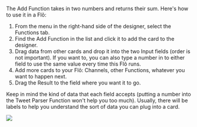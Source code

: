 The Add Function takes in two numbers and returns their sum. Here's how to use it in a Flõ: 

1. From the menu in the right-hand side of the designer, select the Functions tab.
2. Find the Add Function in the list and click it to add the card to the designer. 
3. Drag data from other cards and drop it into the two Input fields (order is not important). If you want to, you can also type a number in to either field to use the same value every time this Flõ runs. 
4. Add more cards to your Flõ: Channels, other Functions, whatever you want to happen next. 
5. Drag the Result to the field where you want it to go. 

Keep in mind the kind of data that each field accepts (putting a number into the Tweet Parser Function won't help you too much). Usually, there will be labels to help you understand the sort of data you can plug into a card. 

<div>
    <div style="width: 60%; float: left; margin-right: 10px">
    </div>
    <div style="width: 30%, float: left">
    	 <img src="https://s3.amazonaws.com/azuqua_static/help-center/Functions/add.png"></img>
    </div>
</div>
